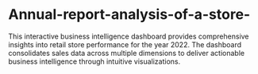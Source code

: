 # Annual-report-analysis-of-a-store-
This interactive business intelligence dashboard provides comprehensive insights into retail store performance for the year 2022. The dashboard consolidates sales data across multiple dimensions to deliver actionable business intelligence through intuitive visualizations.
